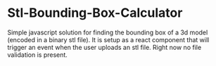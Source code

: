 # Stl-Bounding-Box-Calculator

Simple javascript solution for finding the bounding box of a 3d model (encoded in a binary stl file). It is setup as a react component that will trigger an event when the user uploads an stl file. Right now no file validation is present.
